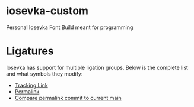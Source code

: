 # iosevka-custom
Personal Iosevka Font Build meant for programming



# Ligatures

Iosevka has support for multiple ligation groups. Below is the complete list and
what symbols they modify:

- [Tracking Link](https://github.com/be5invis/Iosevka/blob/main/params/ligation-set.toml)
- [Permalink](https://github.com/be5invis/Iosevka/blob/eef34fe591eea964a35e4e5aa26144d26fe0035c/params/ligation-set.toml)
- [Compare permalink commit to current main](https://github.com/be5invis/Iosevka/compare/eef34fe591eea964a35e4e5aa26144d26fe0035c..main#diff-6f11193c8393b9c91da3c256ebe3aa6fb317c22e6e76d557167dd926714d3a97)
